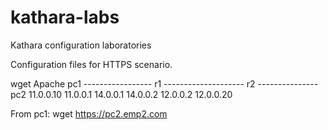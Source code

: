 # kathara-labs
Kathara configuration laboratories

Configuration files for HTTPS scenario.



wget                                                            Apache
pc1 ----------------- r1 -------------------- r2 --------------- pc2
11.0.0.10    11.0.0.1  14.0.0.1     14.0.0.2   12.0.0.2    12.0.0.20


From pc1: wget https://pc2.emp2.com
